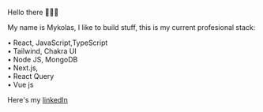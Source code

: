  Hello there 👋👋👋 

 My name is Mykolas, I like to build stuff, this is my current profesional stack:

  •	React, JavaScript,TypeScript  
  •	Tailwind, Chakra UI   
  •	Node JS, MongoDB  
  •	Next.js,  
  •	React Query  
  •	Vue js   
  
  
  
 Here's my [linkedIn](https://www.linkedin.com/in/Midunas)  
